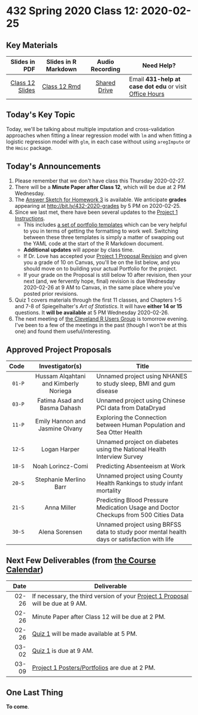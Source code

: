 # 432 Spring 2020 Class 12: 2020-02-25

## Key Materials

Slides in PDF | Slides in R Markdown | Audio Recording | Need Help?
------------: | :------------------: | :--------------: | ---------------------------
[Class 12 Slides](https://github.com/THOMASELOVE/2020-432/blob/master/classes/class12/432_2020_slides12.pdf) | [Class 12 Rmd](https://github.com/THOMASELOVE/2020-432/blob/master/classes/class12/432_2020_slides12.Rmd) | [Shared Drive](http://bit.ly/432-2020-audio) | Email **431-help at case dot edu** or visit [Office Hours](https://github.com/THOMASELOVE/2020-432/blob/master/calendar.md#tas-and-office-hours)

## Today's Key Topic

Today, we'll be talking about multiple imputation and cross-validation approaches when fitting a linear regression model with `lm` and when fitting a logistic regression model with `glm`, in each case without using `aregImpute` or the `Hmisc` package.

## Today's Announcements

1. Please remember that we don't have class this Thursday 2020-02-27. 
2. There will be a **Minute Paper after Class 12**, which will be due at 2 PM Wednesday.
3. The [Answer Sketch for Homework 3](https://github.com/THOMASELOVE/2020-432/tree/master/homework/hw03) is available. We anticipate **grades** appearing at http://bit.ly/432-2020-grades by 5 PM on 2020-02-25.
4. Since we last met, there have been several updates to the [Project 1 Instructions](https://github.com/THOMASELOVE/2020-432/tree/master/projects/project1).
    - This includes [a set of portfolio templates](https://github.com/THOMASELOVE/2020-432/tree/master/projects/project1/templates) which can be very helpful to you in terms of getting the formatting to work well. Switching between these three templates is simply a matter of swapping out the YAML code at the start of the R Markdown document.
    - **Additional updates** will appear by class time.
    - If Dr. Love has accepted your [Project 1 Proposal Revision](https://github.com/THOMASELOVE/2020-432/tree/master/projects/project1#new-some-additional-thoughts-after-reviewing-the-proposal-drafts) and given you a grade of 10 on Canvas, you'll be on the list below, and you should move on to building your actual Portfolio for the project.
    - If your grade on the Proposal is still below 10 after revision, then your next (and, we fervently hope, final) revision is due Wednesday 2020-02-26 at 9 AM to Canvas, in the same place where you've posted prior revisions.
5. Quiz 1 covers materials through the first 11 classes, and Chapters 1-5 and 7-8 of Spiegelhalter's *Art of Statistics*. It will have **either 14 or 15** questions. It **will be available** at 5 PM Wednesday 2020-02-26.
6. The next meeting of [the Cleveland R Users Group](https://www.meetup.com/Cleveland-UseR-Group) is tomorrow evening. I've been to a few of the meetings in the past (though I won't be at this one) and found them useful/interesting.

## Approved Project Proposals

Code | Investigator(s) | Title
---: | :-------------: | -------------------------------------------------------------------------------------------
`01-P` | Hussam Alqahtani and Kimberly Noriega | Unnamed project using NHANES to study sleep, BMI and gum disease
`03-P` | Fatima Asad and Basma Dahash | Unnamed project using Chinese PCI data from DataDryad
`11-P` | Emily Hannon and Jasmine Olvany | Exploring the Connection between Human Population and Sea Otter Health
`12-S` | Logan Harper | Unnamed project on diabetes using the National Health Interview Survey
`18-S` | Noah Lorincz-Comi | Predicting Absenteeism at Work
`20-S` | Stephanie Merlino Barr | Unnamed project using County Health Rankings to study infant mortality
`21-S` | Anna Miller | Predicting Blood Pressure Medication Usage and Doctor Checkups from 500 Cities Data
`30-S` | Alena Sorensen | Unnamed project using BRFSS data to study poor mental health days or satisfaction with life


## Next Few Deliverables (from [the Course Calendar](https://github.com/THOMASELOVE/2020-432/blob/master/calendar.md))

Date | Deliverable
----: | ---------------------------------------------------------------
02-26 | If necessary, the third version of your [Project 1 Proposal](https://github.com/THOMASELOVE/2020-432/tree/master/projects/project1#new-some-additional-thoughts-after-reviewing-the-proposal-drafts) will be due at 9 AM.
02-26 | Minute Paper after Class 12 will be due at 2 PM.
02-26 | [Quiz 1](https://github.com/THOMASELOVE/2020-432/tree/master/quizzes) will be made available at 5 PM.
03-02 | [Quiz 1](https://github.com/THOMASELOVE/2020-432/tree/master/quizzes) is due at 9 AM.
03-09 | [Project 1 Posters/Portfolios](https://github.com/THOMASELOVE/2020-432/tree/master/projects/project1) are due at 2 PM.

## One Last Thing

**To come**.
